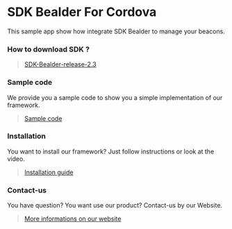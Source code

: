 # SDK Bealder For Cordova

This sample app show how integrate SDK Bealder to manage your beacons.

### How to download SDK ?

> [SDK-Bealder-release-2.3](https://github.com/bealder/SDK-Android/releases/tag/2.3)

### Sample code

We provide you a sample code to show you a simple implementation of our framework.

> [Sample code](Sample/)

### Installation

You want to install our framework? Just follow instructions or look at the video.

> [Installation guide](Documentation/INSTALL.md)

### Contact-us

You have question? You want use our product? Contact-us by our Website. 

> [More informations on our website](http://bealder.com)
